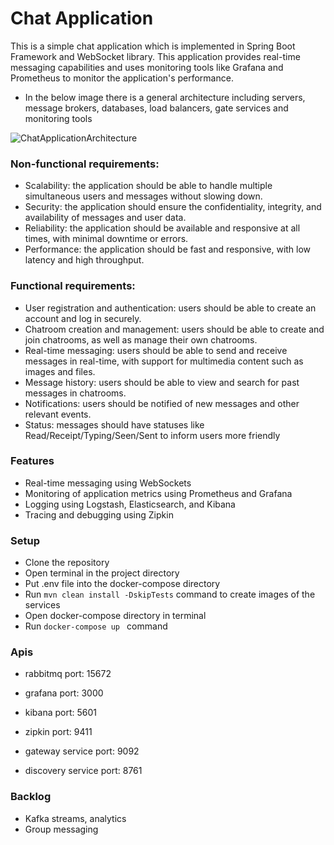 # Chat Application

This is a simple chat application which is implemented in Spring Boot Framework and WebSocket library. This application provides real-time messaging capabilities and uses monitoring tools like Grafana and Prometheus to monitor the application's performance.

* In the below image there is a general architecture including servers, message brokers, databases, load balancers, gate services and monitoring tools

![ChatApplicationArchitecture](https://user-images.githubusercontent.com/48048893/235621458-3c5d5eff-8e07-4f18-906f-1a1cba93ac72.jpeg)

### Non-functional requirements:

* Scalability: the application should be able to handle multiple simultaneous users and messages without slowing down.
* Security: the application should ensure the confidentiality, integrity, and availability of messages and user data.
* Reliability: the application should be available and responsive at all times, with minimal downtime or errors.
* Performance: the application should be fast and responsive, with low latency and high throughput.

### Functional requirements:

* User registration and authentication: users should be able to create an account and log in securely.
* Chatroom creation and management: users should be able to create and join chatrooms, as well as manage their own chatrooms.
* Real-time messaging: users should be able to send and receive messages in real-time, with support for multimedia content such as images and files.
* Message history: users should be able to view and search for past messages in chatrooms.
* Notifications: users should be notified of new messages and other relevant events.
* Status: messages should have statuses like Read/Receipt/Typing/Seen/Sent to inform users more friendly

### Features

* Real-time messaging using WebSockets
* Monitoring of application metrics using Prometheus and Grafana
* Logging using Logstash, Elasticsearch, and Kibana
* Tracing and debugging using Zipkin

### Setup
* Clone the repository
* Open terminal in the project directory
* Put .env file into the docker-compose directory
* Run ``` mvn clean install -DskipTests ``` command to create images of the services
* Open docker-compose directory in terminal
* Run ````docker-compose up ```` command

### Apis
* rabbitmq port: 15672
* grafana port: 3000

* kibana port: 5601
* zipkin port: 9411
* gateway service port: 9092
* discovery service port: 8761

### Backlog
* Kafka streams, analytics
* Group messaging
